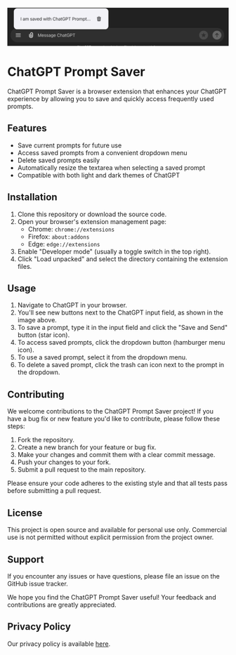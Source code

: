 ![Textarea with Prompt Saver buttons](textarea.png)

# ChatGPT Prompt Saver

ChatGPT Prompt Saver is a browser extension that enhances your ChatGPT experience by allowing you to save and quickly access frequently used prompts.

## Features

- Save current prompts for future use
- Access saved prompts from a convenient dropdown menu
- Delete saved prompts easily
- Automatically resize the textarea when selecting a saved prompt
- Compatible with both light and dark themes of ChatGPT

## Installation

1. Clone this repository or download the source code.
2. Open your browser's extension management page:
   - Chrome: `chrome://extensions`
   - Firefox: `about:addons`
   - Edge: `edge://extensions`
3. Enable "Developer mode" (usually a toggle switch in the top right).
4. Click "Load unpacked" and select the directory containing the extension files.

## Usage

1. Navigate to ChatGPT in your browser.
2. You'll see new buttons next to the ChatGPT input field, as shown in the image above.
3. To save a prompt, type it in the input field and click the "Save and Send" button (star icon).
4. To access saved prompts, click the dropdown button (hamburger menu icon).
5. To use a saved prompt, select it from the dropdown menu.
6. To delete a saved prompt, click the trash can icon next to the prompt in the dropdown.

## Contributing

We welcome contributions to the ChatGPT Prompt Saver project! If you have a bug fix or new feature you'd like to contribute, please follow these steps:

1. Fork the repository.
2. Create a new branch for your feature or bug fix.
3. Make your changes and commit them with a clear commit message.
4. Push your changes to your fork.
5. Submit a pull request to the main repository.

Please ensure your code adheres to the existing style and that all tests pass before submitting a pull request.

## License

This project is open source and available for personal use only. Commercial use is not permitted without explicit permission from the project owner.

## Support

If you encounter any issues or have questions, please file an issue on the GitHub issue tracker.

We hope you find the ChatGPT Prompt Saver useful! Your feedback and contributions are greatly appreciated.

## Privacy Policy

Our privacy policy is available [here](https://ferdikt.github.io/PromptsSaver/privacy-policy.html).
